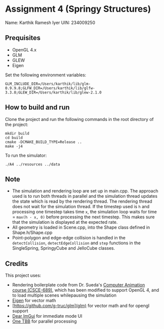 # Assignment 4 (Springy Structures)

Name: Karthik Ramesh Iyer
UIN: 234009250

## Prequisites

- OpenGL 4.x
- GLM
- GLEW
- Eigen

Set the following environment variables:
```console
GLM_INCLUDE_DIR=/Users/karthik/lib/glm-0.9.9.8;GLFW_DIR=/Users/karthik/lib/glfw-3.3.8;GLEW_DIR=/Users/karthik/lib/glew-2.1.0
```

## How to build and run

Clone the project and run the following commands in the root directory of the project:

```console
mkdir build
cd build
cmake -DCMAKE_BUILD_TYPE=Release ..
make -j4
```

To run the simulator:

```console
./A4 ../resources ../data
```

## Note

- The simulation and rendering loop are set up in main.cpp. The approach used is to run both threads in parallel and the simulation thread updates the state which is read by the rendering thread. The rendering thread does not wait for the simulation thread. If the timestep used is `h` and processing one timestep takes time `x`, the simulation loop waits for time = `max(h - x, 0)` before processing the next timestep. This makes sure that the simulation is displayed at the expected rate.
- All geometry is loaded in Scene.cpp, into the Shape class defined in Shape.h/Shape.cpp
- Point-polygon and edge-edge collision is handled in the `detectCollision`, `detectEdgeCollision` and `step` functions in the SingleSpring, SpringyCube and JelloCube classes.


## Credits

This project uses:
- Rendering boilerplate code from Dr. Sueda's [Computer Animation course (CSCE-689)](https://people.engr.tamu.edu/sueda/courses/CSCE450/2023F/index.html), which has been modified to support OpenGL 4, and to load multiple scenes whilepausing the simulation
- [Eigen](https://eigen.tuxfamily.org/index.php?title=Main_Page) for vector math
- [https://github.com/g-truc/glm](glm) for vector math and for opengl support
- [Dear ImGui](https://github.com/ocornut/imgui) for immediate mode UI
- [One TBB](https://github.com/oneapi-src/oneTBB) for parallel processing